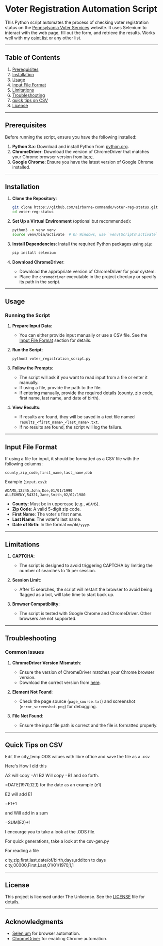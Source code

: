 # Voter Registration Automation Script

This Python script automates the process of checking voter registration status on the [Pennsylvania Voter Services](https://www.pavoterservices.pa.gov/pages/voterregistrationstatus.aspx) website. It uses Selenium to interact with the web page, fill out the form, and retrieve the results. Works well with my [osint list](https://github.com/airborne-commando/OPSEC-OSINT-Tools) or any other list.

---

## Table of Contents
1. [Prerequisites](#prerequisites)
2. [Installation](#installation)
3. [Usage](#usage)
4. [Input File Format](#input-file-format)
5. [Limitations](#limitations)
6. [Troubleshooting](#troubleshooting)
7. [quick tips on CSV](#quick-tips-on-csv)
8. [License](#license)

---

## Prerequisites

Before running the script, ensure you have the following installed:

1. **Python 3.x**: Download and install Python from [python.org](https://www.python.org/downloads/).
2. **ChromeDriver**: Download the version of ChromeDriver that matches your Chrome browser version from [here](https://sites.google.com/chromium.org/driver/).
3. **Google Chrome**: Ensure you have the latest version of Google Chrome installed.

---

## Installation

1. **Clone the Repository**:
   ```bash
   git clone https://github.com/airborne-commando/voter-reg-status.git
   cd voter-reg-status
   ```

2. **Set Up a Virtual Environment** (optional but recommended):
   ```bash
   python3 -m venv venv
   source venv/bin/activate  # On Windows, use `venv\Scripts\activate`
   ```

3. **Install Dependencies**:
   Install the required Python packages using `pip`:
   ```bash
   pip install selenium
   ```

4. **Download ChromeDriver**:
   - Download the appropriate version of ChromeDriver for your system.
   - Place the `chromedriver` executable in the project directory or specify its path in the script.

---

## Usage

### Running the Script

1. **Prepare Input Data**:
   - You can either provide input manually or use a CSV file. See the [Input File Format](#input-file-format) section for details.

2. **Run the Script**:
   ```bash
   python3 voter_registration_script.py
   ```

3. **Follow the Prompts**:
   - The script will ask if you want to read input from a file or enter it manually.
   - If using a file, provide the path to the file.
   - If entering manually, provide the required details (county, zip code, first name, last name, and date of birth).

4. **View Results**:
   - If results are found, they will be saved in a text file named `results_<first_name>_<last_name>.txt`.
   - If no results are found, the script will log the failure.

---

## Input File Format

If using a file for input, it should be formatted as a CSV file with the following columns:
```
county,zip_code,first_name,last_name,dob
```

Example (`input.csv`):
```
ADAMS,12345,John,Doe,01/01/1990
ALLEGHENY,54321,Jane,Smith,02/02/1980
```

- **County**: Must be in uppercase (e.g., `ADAMS`).
- **Zip Code**: A valid 5-digit zip code.
- **First Name**: The voter's first name.
- **Last Name**: The voter's last name.
- **Date of Birth**: In the format `mm/dd/yyyy`.

---

## Limitations

1. **CAPTCHA**:
   - The script is designed to avoid triggering CAPTCHA by limiting the number of searches to 15 per session.

2. **Session Limit**:
   - After 15 searches, the script will restart the browser to avoid being flagged as a bot, will take time to start back up.

3. **Browser Compatibility**:
   - The script is tested with Google Chrome and ChromeDriver. Other browsers are not supported.

---

## Troubleshooting

### Common Issues

1. **ChromeDriver Version Mismatch**:
   - Ensure the version of ChromeDriver matches your Chrome browser version.
   - Download the correct version from [here](https://sites.google.com/chromium.org/driver/).

2. **Element Not Found**:
   - Check the page source (`page_source.txt`) and screenshot (`error_screenshot.png`) for debugging.

3. **File Not Found**:
   - Ensure the input file path is correct and the file is formatted properly.
  
---


## Quick Tips on CSV

Edit the city_temp.ODS values with libre office and save the file as a .csv

Here's How I did this

A2 will copy =A1
B2 Will copy =B1
and so forth.

=DATE(1970,12,1) for the date as an example (e1)

E2 will add E1

=E1+1

and Will add in a sum

=SUM(E2)+1

I encourge you to take a look at the .ODS file.

For quick generations, take a look at the csv-gen.py

For reading a file

city,zip,first,last,date/of/birth,days,additon to days
city,00000,First,Last,01/01/1970,1,1

---

## License

This project is licensed under The Unlicense. See the [LICENSE](LICENSE) file for details.

---

## Acknowledgments

- [Selenium](https://www.selenium.dev/) for browser automation.
- [ChromeDriver](https://sites.google.com/chromium.org/driver/) for enabling Chrome automation.
